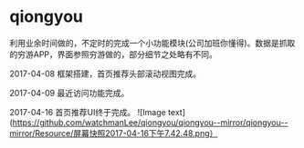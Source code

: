 # qiongyou
利用业余时间做的，不定时的完成一个小功能模块(公司加班你懂得)。数据是抓取的穷游APP，界面参照穷游做的，部分细节之处略有不同。	

2017-04-08 框架搭建，首页推荐头部滚动视图完成。	

2017-04-09 最近访问功能完成。

2017-04-16 首页推荐UI终于完成。
![Image text](https://github.com/watchmanLee/qiongyou/qiongyou--mirror/qiongyou--mirror/Resource/屏幕快照2017-04-16下午7.42.48.png）
